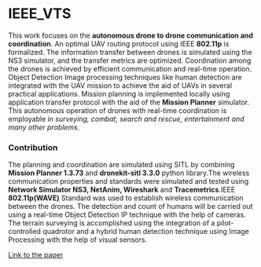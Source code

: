 # IEEE_VTS

This work focuses on the **autonomous drone to drone communication and coordination**. An optimal UAV routing protocol using IEEE **802.11p** is formalized. The information transfer between drones is simulated using the NS3 simulator, and the transfer metrics are optimized. Coordination among the drones is achieved by efficient communication and real-time operation. Object Detection Image processing techniques like human detection are integrated with the UAV mission to achieve the aid of UAVs in several practical applications. Mission planning is implemented locally using application transfer protocol with the aid of the **Mission Planner** simulator. This autonomous operation of drones with real-time coordination is employable in *surveying, combat, search and rescue, entertainment and many other problems*.

### Contribution

The planning and coordination are simulated using SITL by combining  **Mission  Planner  1.3.73**  and  **dronekit-sitl  3.3.0** python library.The wireless communication properties and standards   were   simulated   and   tested   using   **Network Simulator  NS3,  NetAnim,  Wireshark**  and  **Tracemetrics**.IEEE  **802.11p(WAVE)**  Standard  was  used  to  establish wireless communication between the drones. The detection and  count  of  humans  will  be  carried  out  using  a  real-time Object Detection IP technique with the help of cameras.  The  terrain  surveying  is  accomplished  using the  integration of a  pilot-controlled quadrotor and a hybrid human detection technique using Image Processing with the help of visual sensors.

[Link to the paper](https://bit.ly/2Seobwm)
